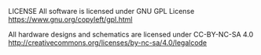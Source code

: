 LICENSE
All software is licensed under 
GNU GPL License 
https://www.gnu.org/copyleft/gpl.html

All hardware designs and schematics are licensed under CC-BY-NC-SA 4.0
http://creativecommons.org/licenses/by-nc-sa/4.0/legalcode

